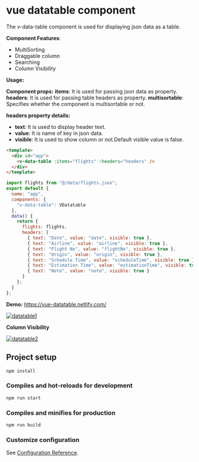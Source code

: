 # vue datatable component
The v-data-table component is used for displaying json data as a table.

**Component Features**:
- MultiSorting 
- Draggable column 
- Searching 
- Column Visibility 

 **Usage:**
 
 **Component props:**
 **items**: It is used for passing json data as property.
 **headers**: It is used for passing table headers as property.
 **multisortable**: Specifies whether the component is multisortable or not.

**headers property details:**
 - **text**: It is used to display header text.
 - **value**: It is name of key in json data.
 - **visible**: It is used to show column or not.Default visible value is false.
```html
<template>
  <div id="app">
    <v-data-table :items="flights" :headers="headers" />
  </div>
</template>
```
```javascript
import flights from "@/data/flights.json";
export default {
  name: "app",
  components: {
    "v-data-table": VDatatable
  },
  data() {
    return {
      flights: flights,
      headers: [
        { text: "Date", value: "date", visible: true },
        { text: "Airline", value: "airline", visible: true },
        { text: "Flight No", value: "flightNo", visible: true },
        { text: "Origin", value: "origin", visible: true },
        { text: "Schedule Time", value: "scheduleTime", visible: true },
        { text: "Estimation Time", value: "estimationTime", visible: true },
        { text: "Note", value: "note", visible: true }
      ]
    };
  }
};
```
**Demo:** https://vue-datatable.netlify.com/

<a href="https://ibb.co/SVjDKPx"><img src="https://i.ibb.co/ZcjRhVJ/datatable1.png" alt="datatable1" border="0"></a><br />

**Column Visibility**

<a href="https://ibb.co/4Z4StfX"><img src="https://i.ibb.co/rG5p0tz/datatable2.png" alt="datatable2" border="0"></a><br />

## Project setup
```
npm install
```

### Compiles and hot-reloads for development
```
npm run start
```

### Compiles and minifies for production
```
npm run build
```


### Customize configuration
See [Configuration Reference](https://cli.vuejs.org/config/).
